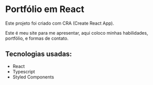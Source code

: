 # Portfólio em React

Este projeto foi criado com CRA (Create React App).

Este é meu site para me apresentar, aqui coloco minhas habilidades, portfólio, e formas de contato.


## Tecnologias usadas:
- React
- Typescript
- Styled Components
